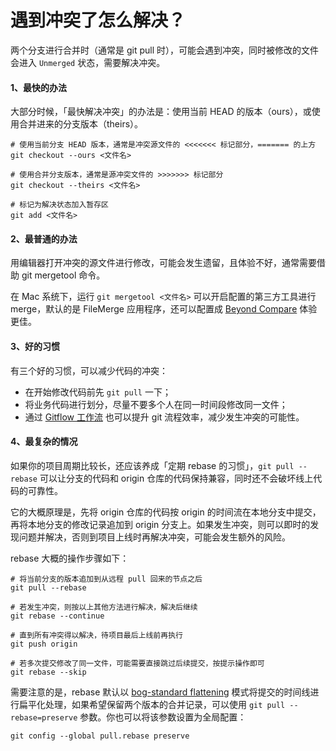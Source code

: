 # 遇到冲突了怎么解决？

两个分支进行合并时（通常是 git pull 时），可能会遇到冲突，同时被修改的文件会进入 `Unmerged` 状态，需要解决冲突。

#### 1、最快的办法

大部分时候，「最快解决冲突」的办法是：使用当前 HEAD 的版本（ours），或使用合并进来的分支版本（theirs）。

```text
# 使用当前分支 HEAD 版本，通常是冲突源文件的 <<<<<<< 标记部分，======= 的上方
git checkout --ours <文件名>
​
# 使用合并分支版本，通常是源冲突文件的 >>>>>>> 标记部分
git checkout --theirs <文件名>
​
# 标记为解决状态加入暂存区
git add <文件名>
```

#### 2、最普通的办法

用编辑器打开冲突的源文件进行修改，可能会发生遗留，且体验不好，通常需要借助 git mergetool 命令。

在 Mac 系统下，运行 `git mergetool <文件名>` 可以开启配置的第三方工具进行 merge，默认的是 FileMerge 应用程序，还可以配置成 [Beyond Compare](http://www.scootersoftware.com/support.php?zz=kb_vcs_osx#git) 体验更佳。

#### 3、好的习惯

有三个好的习惯，可以减少代码的冲突：

* 在开始修改代码前先 `git pull` 一下；
* 将业务代码进行划分，尽量不要多个人在同一时间段修改同一文件；
* 通过 [Gitflow 工作流](http://www.ituring.com.cn/article/56870) 也可以提升 git 流程效率，减少发生冲突的可能性。

#### 4、最复杂的情况

如果你的项目周期比较长，还应该养成「定期 rebase 的习惯」，`git pull --rebase` 可以让分支的代码和 origin 仓库的代码保持兼容，同时还不会破坏线上代码的可靠性。

它的大概原理是，先将 origin 仓库的代码按 origin 的时间流在本地分支中提交，再将本地分支的修改记录追加到 origin 分支上。如果发生冲突，则可以即时的发现问题并解决，否则到项目上线时再解决冲突，可能会发生额外的风险。

rebase 大概的操作步骤如下：

```text
# 将当前分支的版本追加到从远程 pull 回来的节点之后
git pull --rebase
​
# 若发生冲突，则按以上其他方法进行解决，解决后继续
git rebase --continue
​
# 直到所有冲突得以解决，待项目最后上线前再执行
git push origin
​
# 若多次提交修改了同一文件，可能需要直接跳过后续提交，按提示操作即可
git rebase --skip
```

需要注意的是，rebase 默认以 [bog-standard flattening](https://stackoverflow.com/questions/11863785/make-git-pull-rebase-preserve-merge-commits/11863842) 模式将提交的时间线进行扁平化处理，如果希望保留两个版本的合并记录，可以使用 `git pull --rebase=preserve` 参数。你也可以将该参数设置为全局配置：

```text
git config --global pull.rebase preserve
```

